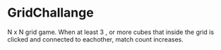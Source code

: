 # GridChallange

N x N grid game. When at least 3 , or more cubes that inside the grid is clicked and connected to eachother, match count increases.
